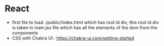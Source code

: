 # React
* first file to load ./public/index.html which has root id div, this root id div is taken in main.jsx file which has all the elements of the dom from the components
* CSS with Chakra UI : https://chakra-ui.com/getting-started
